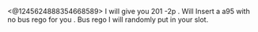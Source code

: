 <@1245624888354668589> I will give you 201 -2p . Will Insert a a95 with no bus rego for you . Bus rego I will randomly put in your slot.